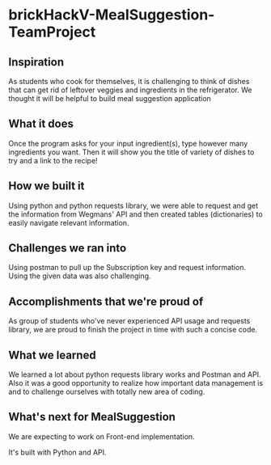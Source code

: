 # brickHackV-MealSuggestion-TeamProject

## Inspiration
As students who cook for themselves, it is challenging to think of dishes that can get rid of leftover veggies and ingredients in the refrigerator. We thought it will be helpful to build meal suggestion application
## What it does
Once the program asks for your input ingredient(s), type however many ingredients you want. Then it will show you the title of variety of dishes to try and a link to the recipe!
## How we built it
Using python and python requests library, we were able to request and get the information from Wegmans' API and then created tables (dictionaries) to easily navigate relevant information.
## Challenges we ran into
Using postman to pull up the Subscription key and request information. Using the given data was also challenging.
## Accomplishments that we're proud of
As group of students who've never experienced API usage and requests library, we are proud to finish the project in time with such a concise code.
## What we learned
We learned a lot about python requests library works and Postman and API. Also it was a good opportunity to realize how important data management is and to challenge ourselves with totally new area of coding. 
## What's next for MealSuggestion
We are expecting to work on Front-end implementation. 

It's built with Python and API. 
